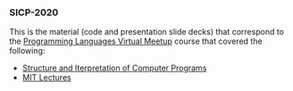 ### SICP-2020

This is the material (code and presentation slide decks) that correspond to the [Programming Languages Virtual Meetup](https://www.meetup.com/Programming-Languages-Toronto-Meetup/) course that covered the following:

- [Structure and Iterpretation of Computer Programs](https://web.mit.edu/alexmv/6.037/sicp.pdf)
- [MIT Lectures](https://ocw.mit.edu/courses/electrical-engineering-and-computer-science/6-001-structure-and-interpretation-of-computer-programs-spring-2005/video-lectures/)
